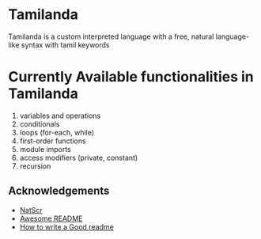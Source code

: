 
# Tamilanda
Tamilanda is a custom interpreted language with a free, natural language-like syntax with tamil keywords

# Currently Available functionalities in Tamilanda

1. variables and operations
2. conditionals
3. loops (for-each, while)
4. first-order functions
5. module imports
6. access modifiers (private, constant)
7. recursion





## Acknowledgements

 - [NatScr](https://awesomeopensource.com/project/elangosundar/awesome-README-templates)
 - [Awesome README](https://github.com/matiassingers/awesome-readme)
 - [How to write a Good readme](https://bulldogjob.com/news/449-how-to-write-a-good-readme-for-your-github-project)

